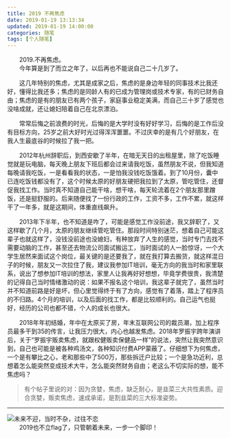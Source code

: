 ```yaml
---
title: 2019 不再焦虑
date: 2019-01-19 13:13:34
updated: 2019-01-19 14:00:00
categories: 随笔
tags: [个人随笔]
---
```

&emsp;&emsp;2019.不再焦虑。<!-- more -->  
&emsp;&emsp;今年算是到了而立之年了，以后再也不能说自己二十几岁了。  

&emsp;&emsp;这几年特别的焦虑，尤其是成家之后，焦虑的是身边年轻的同事技术比我还好，懂得比我还多；焦虑的是同龄人有的已成为管理岗或技术专家，有的已财务自由；焦虑的是有的朋友已有两个孩子，家庭事业稳定美满，而自己三十岁了感觉也没啥成就，还让媳妇陪着自己在北京漂泊。  

&emsp;&emsp;常常后悔之前浪费的时光，后悔的是大学时没有好好学习，后悔的是工作后没有目标方向，25岁之前大好时光过得浑浑噩噩。不过庆幸的是有几个好朋友，在我人生最底谷的时候拉了我一把。  

&emsp;&emsp;2012年杭州辞职后，到西安歇了半年，在暗无天日的出租屋里，除了吃饭睡觉就是玩电脑，每天晚上朋友下班后都会过来请我吃饭，虽然朋友不说，但我知道每晚请我吃饭，一是看看我的状态，一是怕我没钱吃饭饿着。到了10月份，囊中已连吃饭钱都没有了，这个时候太原的好朋友硬把我拉到了太原，管吃管住，还督促我找工作。当时真不知道自己能干啥，想干啥，每天轮流着在2个朋友那里蹭饭，还是挺舒服的。后来随便找了一份行政的工作，工资不多，工作不累，就这样干了一年多，就是这期间，体重直线飙升。  

&emsp;&emsp;2013年下半年，也不知道是咋了，可能是感觉工作没前途，我又辞职了，又这样歇了几个月，太原的朋友继续管吃管住。那段时间特别迷茫，想着自己可能这辈子也就这样了，没钱没前途也没媳妇，有种放弃了人生的感觉，当时专门去找不需要动脑的工作，甚至还去物流公司面试搬运工，当时面试的人一脸惊讶，一个大学生居然来面试这个岗位，最关键的是还要我了，就在我打算去搬货，就这样混日子的时候，朋友又一次拉住了我，建议我参加IT培训，毫无方向的我当时和家里联系，说出了想参加IT培训的想法，家里人让我再好好想想，毕竟学费很贵，我清楚的记得自己当时情绪激动的说：如果不报名这个培训，我这辈子就完了，虽然当时并不知道前路是好是坏，但心里觉得终于有了方向，感觉有了着落，踏上了程序员的不归路。4个月的培训，以及后面的找工作，都是比较顺利的。自己运气也挺好，经历的公司也都不错，个人的成长也很大。  

&emsp;&emsp;2018年年初结婚，年中在太原买了房，年末互联网公司的裁员潮，加上程序员最多干到35的传言，让我压力很大，内心也越发焦虑。2018年罗振宇跨年演讲后，关于“罗振宇贩卖焦虑，就跟权健贩卖保健品一样”的说法，突然让我突然意识到，自己也可能是被各种鸡汤文，各种知识付费APP蒙蔽了。仔细想下为何焦虑，一个是有攀比之心，老和那些中了500万，那些拆迁户比较；一个是急功近利，总想着怎么能突然变成技术大牛，怎么能突然财务自由；老这么不切实际的想，能不焦虑吗？
>有个帖子里说的对：因为贪婪，焦虑，缺乏耐心，是韭菜三大共性素质。迎合贪婪，贩卖焦虑，速成承诺，是割韭菜的三大标准姿势。  
---
![未来不迎，当时不杂，过往不恋](无论如何，心别乱.jpg '未来不迎，当时不杂，过往不恋')  
&emsp;&emsp;2019也不立flag了，只管朝着未来，一步一个脚印！